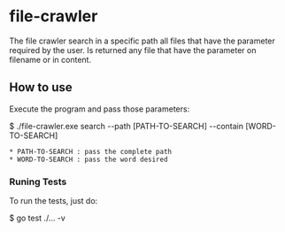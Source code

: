 # file-crawler

The file crawler search in a specific path all files that have the parameter required by the user. Is returned any file that have the parameter on filename or in content.

## How to use

Execute the program and pass those parameters:

$ ./file-crawler.exe search --path [PATH-TO-SEARCH] --contain [WORD-TO-SEARCH]

    * PATH-TO-SEARCH : pass the complete path 
    * WORD-TO-SEARCH : pass the word desired

### Runing Tests

To run the tests, just do:

$ go test ./... -v

